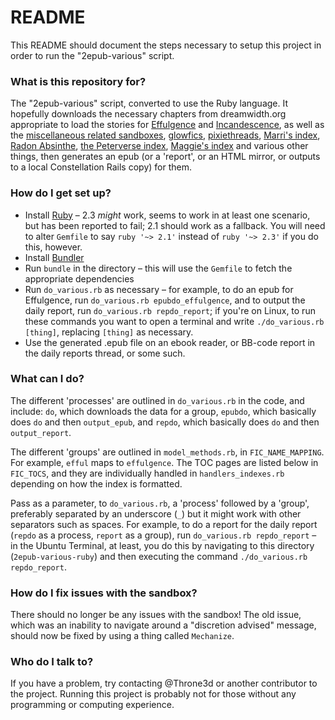 # README #

This README should document the steps necessary to setup this project in order to run the "2epub-various" script.

### What is this repository for? ###

The "2epub-various" script, converted to use the Ruby language. It hopefully downloads the necessary chapters from dreamwidth.org appropriate to load the stories for [Effulgence](https://belltower.dreamwidth.org/8579.html) and [Incandescence](https://alicornutopia.dreamwidth.org/7441.html), as well as the [miscellaneous related sandboxes](https://alicornutopia.dreamwidth.org/1640.html), [glowfics](https://glowfic.dreamwidth.org/), [pixiethreads](https://pixiethreads.dreamwidth.org/613.html), [Marri's index](https://marrinikari.dreamwidth.org/1634.html), [Radon Absinthe](https://radon-absinthe.dreamwidth.org/295.html), [the Peterverse index](https://peterverse.dreamwidth.org/1643.html), [Maggie's index](https://maggie-of-the-owls.dreamwidth.org/454.html) and various other things, then generates an epub (or a 'report', or an HTML mirror, or outputs to a local Constellation Rails copy) for them.

### How do I get set up? ###
* Install [Ruby](https://www.ruby-lang.org/en/) – 2.3 *might* work, seems to work in at least one scenario, but has been reported to fail; 2.1 should work as a fallback. You will need to alter `Gemfile` to say `ruby '~> 2.1'` instead of `ruby '~> 2.3'` if you do this, however.
* Install [Bundler](http://bundler.io/)
* Run `bundle` in the directory – this will use the `Gemfile` to fetch the appropriate dependencies
* Run `do_various.rb` as necessary – for example, to do an epub for Effulgence, run `do_various.rb epubdo_effulgence`, and to output the daily report, run `do_various.rb repdo_report`; if you're on Linux, to run these commands you want to open a terminal and write `./do_various.rb [thing]`, replacing `[thing]` as necessary.
* Use the generated .epub file on an ebook reader, or BB-code report in the daily reports thread, or some such.

### What can I do? ###
The different 'processes' are outlined in `do_various.rb` in the code, and include: `do`, which downloads the data for a group, `epubdo`, which basically does `do` and then `output_epub`, and `repdo`, which basically does `do` and then `output_report`.

The different 'groups' are outlined in `model_methods.rb`, in `FIC_NAME_MAPPING`. For example, `efful` maps to `effulgence`. The TOC pages are listed below in `FIC_TOCS`, and they are individually handled in `handlers_indexes.rb` depending on how the index is formatted.

Pass as a parameter, to `do_various.rb`, a 'process' followed by a 'group', preferably separated by an underscore (`_`) but it might work with other separators such as spaces. For example, to do a report for the daily report (`repdo` as a process, `report` as a group), run `do_various.rb repdo_report` – in the Ubuntu Terminal, at least, you do this by navigating to this directory (`2epub-various-ruby`) and then executing the command `./do_various.rb repdo_report`.

### How do I fix issues with the sandbox? ###
There should no longer be any issues with the sandbox! The old issue, which was an inability to navigate around a "discretion advised" message, should now be fixed by using a thing called `Mechanize`.

### Who do I talk to? ###
If you have a problem, try contacting @Throne3d or another contributor to the project. Running this project is probably not for those without any programming or computing experience.